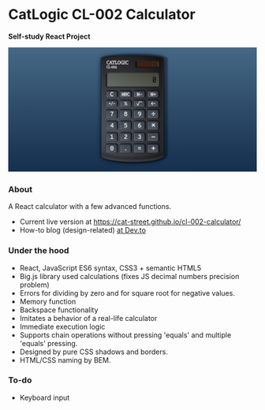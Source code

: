 # CatLogic CL-002 Calculator
**Self-study React Project**

![Calculator Preview](./calc_gh.png)

### About

A React calculator with a few advanced functions.
* Current live version at https://cat-street.github.io/cl-002-calculator/
* How-to blog (design-related) [at Dev.to](https://dev.to/cat__logic/styling-the-catlogic-calculator-in-css-d7i)

### Under the hood

* React, JavaScript ES6 syntax, CSS3 + semantic HTML5
* Big.js library used calculations (fixes JS decimal numbers precision problem)
* Errors for dividing by zero and for square root for negative values.
* Memory function
* Backspace functionality
* Imitates a behavior of a real-life calculator
* Immediate execution logic
* Supports chain operations without pressing 'equals' and multiple 'equals' pressing.
* Designed by pure CSS shadows and borders.
* HTML/CSS naming by BEM.

### To-do

* Keyboard input
